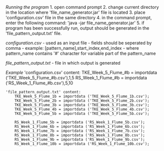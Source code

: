 *Running the program*
	1. open command prompt
	2. change current directory in the location where 'file_name_generator.jar' file is located
	3. place 'configuration.csv' file in the same directory
	4. in the command prompt, enter the following command: 'java -jar file_name_generator.jar'
	5. if program has been successfully run, output should be generated in the 'file_pattern_output.txt' file.

*configuration.csv*
	- used as an input file
	- fields should be seperated by comma
	- example: [pattern_name],start_index,end_index
		- where pattern_name contains '#' character for variable part of the pattern_name
		
*file_pattern_output.txt*
	- file in which output is generated
	
*Example*
	'configuration.csv' content:
		TKE_Week_5_Flume_#b = importdata ('TKE_Week_5_Flume_#b.csv'),1,5
		RS_Week_1_Flume_#b = importdata ('RS_Week_1_Flume_#b.csv'),5,10
		
	'file_pattern_output.txt' content:
		TKE_Week_5_Flume_1b = importdata ('TKE_Week_5_Flume_1b.csv');
		TKE_Week_5_Flume_2b = importdata ('TKE_Week_5_Flume_2b.csv');
		TKE_Week_5_Flume_3b = importdata ('TKE_Week_5_Flume_3b.csv');
		TKE_Week_5_Flume_4b = importdata ('TKE_Week_5_Flume_4b.csv');
		TKE_Week_5_Flume_5b = importdata ('TKE_Week_5_Flume_5b.csv');

		RS_Week_1_Flume_5b = importdata ('RS_Week_1_Flume_5b.csv');
		RS_Week_1_Flume_6b = importdata ('RS_Week_1_Flume_6b.csv');
		RS_Week_1_Flume_7b = importdata ('RS_Week_1_Flume_7b.csv');
		RS_Week_1_Flume_8b = importdata ('RS_Week_1_Flume_8b.csv');
		RS_Week_1_Flume_9b = importdata ('RS_Week_1_Flume_9b.csv');
		RS_Week_1_Flume_10b = importdata ('RS_Week_1_Flume_10b.csv');

	